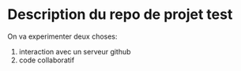 # Description du repo de projet test

On va experimenter deux choses:
1. interaction avec un serveur github
1. code collaboratif



